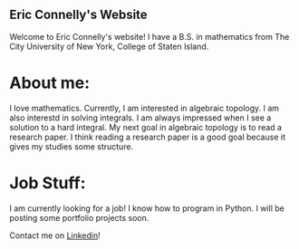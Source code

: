 ## Eric Connelly's Website

Welcome to Eric Connelly's website! 
I have a B.S. in mathematics from The City University of New York, College of Staten Island.


# About me:
I love mathematics. Currently, I am interested in algebraic topology.
I am also interestd in solving integrals.
I am always impressed when I see a solution to a hard integral.
My next goal in algebraic topology is to read a research paper. I think reading a research paper is a good goal because it gives my studies some structure.

# Job Stuff:

I am currently looking for a job! I know how to program in Python. 
I will be posting some portfolio projects soon.

Contact me on [Linkedin](https://www.linkedin.com/in/eric-connelly-685525212/)!
  


